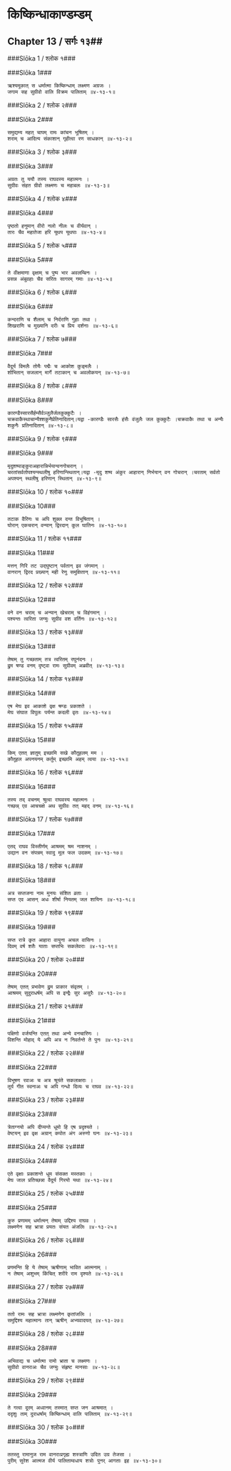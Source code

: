 किष्किन्धाकाण्डम्डम्
===============================


## Chapter 13  / सर्गः १३##


###Slōka 1 / श्लोक १###


###Slōka 1###


    ऋश्यमूकात् स धर्मात्मा किष्किन्धाम् लक्ष्मण अग्रजः ।
    जगाम सह सुग्रीवो वालि विक्रम पालिताम् ॥४-१३-१॥


###Slōka 2 / श्लोक २###


###Slōka 2###


    समुद्यम्य महत् चापम् रामः कांचन भूषितम् ।
    शराम् च आदित्य संकाशान् गृहीत्वा रण साधकान् ॥४-१३-२॥


###Slōka 3 / श्लोक ३###


###Slōka 3###


    अग्रतः तु ययौ तस्य राघवस्य महात्मनः ।
    सुग्रीवः संहत ग्रीवो लक्ष्मणः च महाबलः ॥४-१३-३॥


###Slōka 4 / श्लोक ४###


###Slōka 4###


    पृष्ठतो हनुमान् वीरो नलो नीलः च वीर्यवान् ।
    तारः चैव महातेजा हरि यूथप यूथपाः ॥४-१३-४॥


###Slōka 5 / श्लोक ५###


###Slōka 5###


    ते वीक्षमाणा वृक्षाम् च पुष्प भार अवलम्बिनः ।
    प्रसन्न अंबुवहाः चैव सरितः सागरम् गमाः ॥४-१३-५॥


###Slōka 6 / श्लोक ६###


###Slōka 6###


    कन्दराणि च शैलाम् च निर्दराणि गुहाः तथा ।
    शिखराणि च मुख्यानि दरीः च प्रिय दर्शनाः ॥४-१३-६॥


###Slōka 7 / श्लोक ७###


###Slōka 7###


    वैदूर्य विमलैः तोयैः पद्मैः च आकोश कुड्मलैः ।
    शोभितान् सजलान् मार्गे तटाकान् च अवलोकयन् ॥४-१३-७॥


###Slōka 8 / श्लोक ८###


###Slōka 8###


    कारण्डैस्सारसैर्हम्सैर्वञ्जुलैर्जलकुक्कुटैः ।
    चक्रवाकैस्थाचान्यैश्शकुनैर्प्रतिनादितान्।यद्वा -कारण्डैः सारसैः हंसैः वंजुलैः जल कुक्कुटैः ।चक्रवाकैः तथा च अन्यैः शकुनैः प्रतिनादितान् ॥४-१३-८॥


###Slōka 9 / श्लोक ९###


###Slōka 9###


    मृदुशष्पाङ्कुराअहारान्निर्भयान्वनगोचरान् ।
    चरतांसर्वतोपश्यन्स्थलीषु हरिणान्स्थितान्।यद्वा -मृदु शष्प अंकुर आहारान् निर्भयान् वन गोचरान् ।चरताम् सर्वतो अपश्यन् स्थलीषु हरिणान् स्थितान् ॥४-१३-९॥


###Slōka 10 / श्लोक १०###


###Slōka 10###


    तटाक वैरिणः च अपि शुक्ल दन्त विभूषितान् ।
    घोरान् एकचरान् वन्यान् द्विरदान् कूल घातिनः ॥४-१३-१०॥


###Slōka 11 / श्लोक ११###


###Slōka 11###


    मत्तन् गिरि तट उद्घुष्टान् पर्वतान् इव जंगमान् ।
    वानरान् द्विरद प्रख्यान् मही रेणु समुक्षितान् ॥४-१३-११॥


###Slōka 12 / श्लोक १२###


###Slōka 12###


    वने वन चराम् च अन्यान् खेचराम् च विहंगमान् ।
    पश्यन्तः त्वरिता जग्मुः सुग्रीव वश वर्तिनः ॥४-१३-१२॥


###Slōka 13 / श्लोक १३###


###Slōka 13###


    तेषाम् तु गच्छताम् तत्र त्वरितम् रघुनंदनः ।
    द्रुम षण्ड वनम् दृष्ट्वा रामः सुग्रीवम् अब्रवीत् ॥४-१३-१३॥


###Slōka 14 / श्लोक १४###


###Slōka 14###


    एष मेघ इव आकाशे वृक्ष षण्डः प्रकाशते ।
    मेघ संघात विपुलः पर्यन्त कदली वृतः ॥४-१३-१४॥


###Slōka 15 / श्लोक १५###


###Slōka 15###


    किम् एतत् ज्ञातुम् इच्छामि सखे कौतूहलम् मम ।
    कौतूहल अपनयनम् कर्तुम् इच्छामि अहम् त्वया ॥४-१३-१५॥


###Slōka 16 / श्लोक १६###


###Slōka 16###


    तस्य तद् वचनम् श्रुत्वा राघवस्य महात्मनः ।
    गच्छन्न् एव आचचक्षे अथ सुग्रीवः तत् महद् वनम् ॥४-१३-१६॥


###Slōka 17 / श्लोक १७###


###Slōka 17###


    एतद् राघव विस्तीर्णम् आश्रमम् श्रम नाशनम् ।
    उद्यान वन संपन्नम् स्वादु मूल फल उदकम् ॥४-१३-१७॥


###Slōka 18 / श्लोक १८###


###Slōka 18###


    अत्र सप्तजना नाम मुनयः संशित व्रताः ।
    सप्त एव आसन् अधः शीर्षा नियतम् जल शायिनः ॥४-१३-१८॥


###Slōka 19 / श्लोक १९###


###Slōka 19###


    सप्त रात्रे कृत आहारा वायुना अचल वासिनः ।
    दिवम् वर्ष शतैः याताः सप्तभिः सकलेवराः ॥४-१३-१९॥


###Slōka 20 / श्लोक २०###


###Slōka 20###


    तेषाम् एतत् प्रभावेण द्रुम प्राकार संवृतम् ।
    आश्रमम् सुदुराधर्षम् अपि स इन्द्रैः सुर असुरैः ॥४-१३-२०॥


###Slōka 21 / श्लोक २१###


###Slōka 21###


    पक्षिणो वर्जयन्ति एतत् तथा अन्ये वनचारिणः ।
    विशन्ति मोहाद् ये अपि अत्र न निवर्तन्ते ते पुनः ॥४-१३-२१॥


###Slōka 22 / श्लोक २२###


###Slōka 22###


    विभूषण रवाअः च अत्र श्रूयंते सकलाक्षराः ।
    तूर्य गीत स्वनाअः च अपि गन्धो दिव्यः च राघव ॥४-१३-२२॥


###Slōka 23 / श्लोक २३###


###Slōka 23###


    त्रेताग्नयो अपि दीप्यन्ते धूमो हि एष प्रदृश्यते ।
    वेष्टयन् इव वृक्ष अग्रान् कपोत अंग अरुणो घनः ॥४-१३-२३॥


###Slōka 24 / श्लोक २४###


###Slōka 24###


    एते वृक्षाः प्रकाशन्ते धूम संसक्त मस्तकाः ।
    मेघ जाल प्रतिच्छन्ना वैदूर्य गिरयो यथा ॥४-१३-२४॥


###Slōka 25 / श्लोक २५###


###Slōka 25###


    कुरु प्रणामम् धर्मात्मन् तेषाम् उद्दिश्य राघवः ।
    लक्ष्मणेन सह भ्रात्रा प्रयतः संयत अंजलिः ॥४-१३-२५॥


###Slōka 26 / श्लोक २६###


###Slōka 26###


    प्रणमन्ति हि ये तेषाम् ऋषीणाम् भावित आत्मनाम् ।
    न तेषाम् अशुभम् किंचित् शरीरे राम दृश्यते ॥४-१३-२६॥


###Slōka 27 / श्लोक २७###


###Slōka 27###


    ततो रामः सह भ्रात्रा लक्ष्मणेन कृतांजलिः ।
    समुद्दिश्य महात्मानः तान् ऋषीन् अभ्यवादयत् ॥४-१३-२७॥


###Slōka 28 / श्लोक २८###


###Slōka 28###


    अभिवाद्य च धर्मात्मा रामो भ्राता च लक्ष्मणः ।
    सुग्रीवो वानराअः चैव जग्मुः संहृष्ट मानसाः ॥४-१३-२८॥


###Slōka 29 / श्लोक २९###


###Slōka 29###


    ते गत्वा दूरम् अध्वानम् तस्मात् सप्त जन आश्रमात् ।
    ददृशुः ताम् दुराधर्षाम् किष्किन्धाम् वालि पालिताम् ॥४-१३-२९॥


###Slōka 30 / श्लोक ३०###


###Slōka 30###


    ततस्तु रामानुज राम वानराःप्रगृह्य शस्त्राणि उदित उग्र तेजसा ।
    पुरीम् सुरेश आत्मज वीर्य पालिताम्वधाय शत्रोः पुनर् आगताः इह ॥४-१३-३०॥


